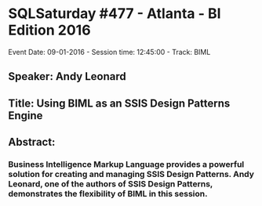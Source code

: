 # SQLSaturday #477 - Atlanta - BI Edition 2016
Event Date: 09-01-2016 - Session time: 12:45:00 - Track: BIML
## Speaker: Andy Leonard
## Title: Using BIML as an SSIS Design Patterns Engine 
## Abstract:
### Business Intelligence Markup Language provides a powerful solution for creating and managing SSIS Design Patterns. Andy Leonard, one of the authors of SSIS Design Patterns, demonstrates the flexibility of BIML in this session.
